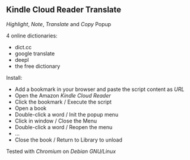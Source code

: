 ## Kindle Cloud Reader Translate

_Highlight_, _Note_, _Translate_ and _Copy_ Popup

4 online dictionaries:
* dict.cc
* google translate
* deepl
* the free dictionary

Install:
* Add a bookmark in your browser and paste the script content as *URL*
* Open the Amazon *Kindle Cloud Reader*
* Click the bookmark / Execute the script
* Open a book
* Double-click a word / Init the popup menu
* Click in window / Close the Menu
* Double-click a word / Reopen the menu
* ...
* Close the book / Return to Library to unload

Tested with *Chromium* on *Debian GNU/Linux*
